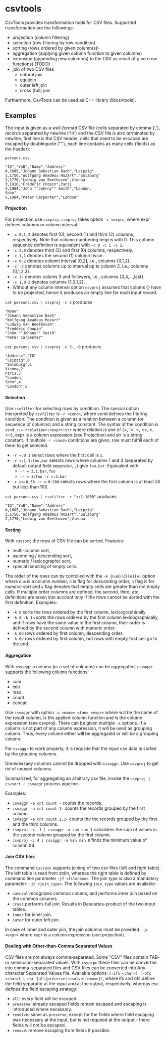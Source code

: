 csvtools
========

CsvTools provides transformation tools for CSV files. Supported transformation are the followings:
* projection (column filtering)
* selection (row filtering by row condition)
* sorting (rows ordered by given column(s))
* aggregation (applying given column function to given columns)
* extension (appending new column(s) to the CSV as result of given row functions) (TODO)
* join of two CSV files
  * natural join
  * equijoin
  * outer left join
  * cross (full) join

Furthermore, CsvTools can be used as C++ library (libcsvtools).

Examples
--------

The input is given as a _well-formed_ CSV file
(cells separated by comma (','), records separated by newline ('\n') and the CSV file is also terminated by newline,
first line is the CSV header, cells that need to be escaped are escaped by doublequote ('"'),
each line contains as many cells (fields) as the header):

`persons.csv`
```
"ID","YoB","Name","Address"
0,1685,"Johann Sebastian Bach","Leipzig"
1,1756,"Wolfgang Amadeus Mozart","Salzburg"
2,1770,"Ludwig van Beethoven",Vienna
3,1810,"Frédéric Chopin",Paris
4,1984,"John ""Johnny"" Smith","London,
Soho"
5,1984,"Peter Carpenter","London"
```

#### Projection

For projection use `csvproj`. `csvproj` takes option `-c <expr>`, where expr defines columns or column interval.
* `-c 0,1,2` denotes first (0), second (1) and third (2) columns, respectively. Note that column numbering begins with 0.
This column sequence definition is equivalent with `-c 0 -c 1 -c 2`.
* `-c 2,0` denotes third (2) and first (0) columns, respectively.
* `-c 1,1` denotes the second (1) column twice.
* `-c 0-2` denotes column interval [0,2], i.e., columns {0,1,2}.
* `-c -3` denotes columns up to interval up to column 3, i.e., columns {0,1,2,3}.
* `-c 3-` denotes colums 3 and followers, i.e., columns {3,4,...,last}.
* `-c 1,0-2` denotes columns {1,0,1,2}.
* Without any column interval option `csvproj` assumes that colums {} have to be projected, hence it produces an empty line for each input record.

`cat persons.csv | csvproj -c 2` produces
```
"Name"
"Johann Sebastian Bach"
"Wolfgang Amadeus Mozart"
"Ludwig van Beethoven"
"Frédéric Chopin"
"John ""Johnny"" Smith"
"Peter Carpenter"
```

`cat persons.csv | csvproj -c 3-,-0` produces
```
"Address","ID"
"Leipzig",0
"Salzburg",1
Vienna,2
Paris,3
"London,
Soho",4
"London",5
```

#### Selection

Use `csvfilter` for selecting rows by condition. The special option interpreted by `csvfilter` is `-r <cond>`, where cond defines the fitering condition. The condition is given as a relation between a column (or sequence of columns) and a string constant. The syntax of the condition is `cond ::= <relation>:<expr>:str` where relation is one of {=, !=, <, <=, >, >=}, expr is a column expression (see Projection) and str is a string constant. If multiple `-r <cond>` conditions are given, row must fulfill each of them to get selected.
* `-r =:0:1` select rows where the first cell is `1`.
* `-r =:1,3:foo,bar` selects rows where columns 1 and 3 (separated by default output field separator, `,`) give `foo,bar`. Equivalent with
  * `-r =:3,1:bar,foo`
  * `-r =:1:foo -r =:3:bar`
* `-r >=:0,50 -r <:0:100` selects rows where the first column is at least 50 but less than 100.

`cat persons.csv | csvfilter -r "<:1:1800"` produces
```
"ID","YoB","Name","Address"
0,1685,"Johann Sebastian Bach","Leipzig"
1,1756,"Wolfgang Amadeus Mozart","Salzburg"
2,1770,"Ludwig van Beethoven",Vienna
```

#### Sorting

With `csvsort` the rows of CSV file can be sorted. Features:
* multi-column sort,
* ascending / descending sort,
* numeric / lexicographic sort,
* special handling of empty cells.

The order of the rows can by contolled with the `-k {num}[d][n][e]` option where `num` is a column number, `d` is flag for _descending_ order, `n` flag is for _numeric_ sort and `e` flag denotes that empty cells are greater than not empty cells. If multiple order columns are defined, the second, third, etc. definitions are taken into account only if the rows cannot be sorted with the first definition. Examples:
* `-k 0` sorts the rows ordered by the first column, lexicographically.
* `-k 0 -k 1n` sorts the rows ordered by the first column lexicographically, and if rows have the same value in the first column, their order is defined by the second column with numeric order.
* `-k 0d` rows ordered by first column, descending order.
* `-k 0e` rows ordered by first column, but rows with empty first cell go to the end.

#### Aggregation

With `csvaggr` a column (or a set of columns) can be aggregated.
`csvaggr` supports the following column functions:
* sum
* min
* max
* count
* concat

Use `csvaggr` with option `-a <name> <fun> <expr>` where <name> will be the name of the result column,
<fun> is the applied column function and <expr> is the column expression (see csvproj).
There can be given multiple `-a` options. If a column is not part of any column expression,
it will be used as grouping column.
Thus, every column either will be aggregated or will be a grouping column. 

For `csvaggr` to work properly, it is requsite that the input csv data is
sorted by the grouping columns. 

Unnecessaey columns cannot be dropped with `csvaggr`.
Use `csvproj` to get rid of unused columns.

Summarized, for aggregating an arbitrary csv file, invoke the
`csvproj | csvsort | csvaggr` process pipeline.

Examples:
* `csvaggr -a cnt count -` counts the records.
* `csvaggr -a cnt count 1-` counts the records grouped by the first column.
* `csvaggr -a cnt count 1,3-` counts the the records grouped by the first and the third columns.
* `csvproj -c -1 | csvaggr -a sum sum 1` calculates the sum of values in the second column grouped by the first column.
* `csvproj -c 4 | csvaggr -a min min 0` finds the minimum value of column #4.

#### Join CSV files

The command `csvjoin` supports joining of two csv files (left and right table).
The left table is read from stdin, whereas the right table is defined by command line parameter `-jf <filename>`.
The join type is also a mandatory parameter: `-jt <join_type>`. The following `join_type` values are available:
* `natural` recognizes common colums, and performs inner join based on the common columns.
* `cross` performs full join. Results in Descartes-product of the two input tables.
* `inner` for inner join.
* `outer` for outer left join.

In case of inner and outer join, the join columns must be provided: `-jc <expr>` where `expr` is a column expression (see projection).

#### Dealing with Other-than-Comma Separated Values

CSV files are not always comma-separated. Some "CSV" files contain TAB- or semicolon-separated values. With `csvpipe` these files can be converted into comma-separated files and CSV files can be converted into Any-character Separated Values file. Available options: `[-ifs <char>] [-ofs <char>] [-esc {all|preserve|resolve|remove}]`, where ifs and ofs define the field separator at the input and at the output, respectively, whereas esc defines the field escaping strategy:
* `all`: every field will be escaped.
* `preserve`: already escaped fields remain escaped and escaping is introduced where necessary.
* `resolve`: same as `preserve`, except for the fields where field escaping was necessary at the input, but is not required at the output - there fields will not be escaped.
* `remove`: remove escaping from fields if possible.
